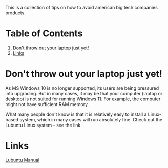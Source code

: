 This is a collection of tips on how to avoid american big tech companies products.
<a id="org0b9d442"></a>


# Table of Contents

1.  [Don't throw out your laptop just yet!](#orgc1cddf0)
2.  [Links](#org527c25e)


<a id="orgc1cddf0"></a>

# Don't throw out your laptop just yet!

As MS Windows 10 is no longer supported, its users are being pressured into upgrading.
But in many cases, it may be that your computer (laptop or desktop) is not suited for running Windows 11.
For example, the computer might not have sufficient RAM memory.

What many people don't know is that it is relatively easy to install a Linux-based system, which in many cases will run absolutely fine.
Check out the Lubuntu Linux system - see the link.


<a id="org527c25e"></a>

# Links

[Lubuntu Manual](https://manual.lubuntu.me/lts/)

